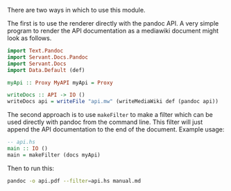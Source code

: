 There are two ways in which to use this module.

The first is to use the renderer directly with the pandoc API. A very
simple program to render the API documentation as a mediawiki document
might look as follows.

```haskell
import Text.Pandoc
import Servant.Docs.Pandoc
import Servant.Docs
import Data.Default (def)

myApi :: Proxy MyAPI myApi = Proxy

writeDocs :: API -> IO ()
writeDocs api = writeFile "api.mw" (writeMediaWiki def (pandoc api))
```

The second approach is to use `makeFilter` to make a filter which can
be used directly with pandoc from the command line. This filter will
just append the API documentation to the end of the document. Example
usage:

```haskell
-- api.hs
main :: IO ()
main = makeFilter (docs myApi)
```

Then to run this:

```sh
pandoc -o api.pdf --filter=api.hs manual.md
```
